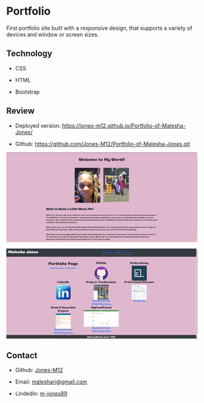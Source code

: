 # Portfolio

First portfolio site built with a responsive design, that supports a variety of devices and window or screen sizes.

## Technology 

* CSS

* HTML

* Bootstrap

## Review

* Deployed version: https://jones-m12.github.io/Portfolio-of-Malesha-Jones/

* Github: https://github.com/Jones-M12/Portfolio-of-Malesha-Jones.git

![Home](./Assets/Images/home.png)

![Get Started](./Assets/Images/pagetwo.PNG)



## Contact

* Github: [Jones-M12](https://github.com/Jones-M12) 

* Email: malesharj@gmail.com 

* LindedIn: [m-jones89](https://www.linkedin.com/in/m-jones89/)









